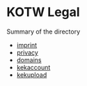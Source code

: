 # KOTW Legal
Summary of the directory
 
- <a href="imprint">imprint</a>
- <a href="privacy">privacy</a>
- <a href="domains">domains</a>
- <a href="kekaccount">kekaccount</a>
- <a href="kekupload">kekupload</a>